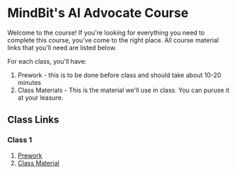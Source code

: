 # MindBit's AI Advocate Course

Welcome to the course! If you're looking for everything you need to complete this course, you've come to the right place. All course material links that you'll need are listed below. 

For each class, you'll have:
1. Prework - this is to be done before class and should take about 10-20 minutes
2. Class Materials - This is the material we'll use in class. You can puruse it at your leasure.

## Class Links

### Class 1
1. [Prework](./class_1/prework)
2. [Class Material](./class_1/)
